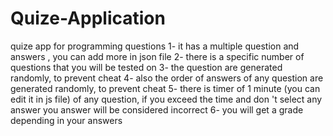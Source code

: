# Quize-Application
quize app for programming questions
1- it has a multiple question and answers , you can add more in json file 
2- there is a specific number of questions that you will be tested on 
3- the question are generated randomly, to prevent cheat 
4- also the order of answers of any question are generated randomly, to prevent cheat 
5- there is timer of 1 minute (you can edit it in js file) of any question, if you exceed the time and don 't select any answer you answer will be considered incorrect
6- you will get a grade depending in your answers
